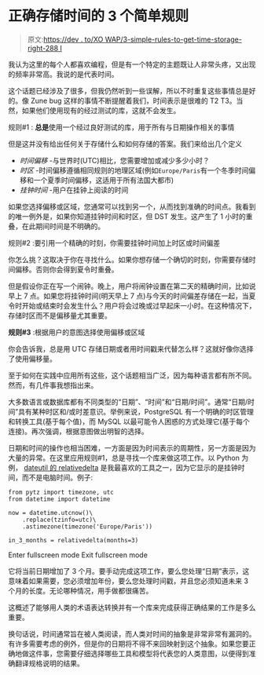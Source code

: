 # 正确存储时间的 3 个简单规则

> 原文:[https://dev . to/XO WAP/3-simple-rules-to-get-time-storage-right-288 I](https://dev.to/xowap/3-simple-rules-to-get-time-storage-right-288i)

我认为这里的每个人都喜欢编程，但是有一个特定的主题既让人非常头疼，又出现的频率非常高。我说的是代表时间。

这个话题已经涉及了很多，但我仍然听到一些误解，所以不时重复这些事情总是好的。像 Zune bug 这样的事情不断提醒着我们，时间表示是很难的 T2 T3。当然，如果他们使用现有的经过测试的库，这就不会发生。

规则#1 : **总是**使用一个经过良好测试的库，用于所有与日期操作相关的事情

但是这并没有给出任何关于存储什么和如何存储的答案。我们来给出几个定义

*   *时间偏移* -与世界时(UTC)相比，您需要增加或减少多少小时？
*   *时区* -时间偏移遵循相同规则的地理区域(例如`Europe/Paris`有一个冬季时间偏移和一个夏季时间偏移，这适用于所有法国大都市)
*   *挂钟时间* -用户在挂钟上阅读的时间

如果您选择偏移或区域，您通常可以找到另一个，从而找到准确的时间点。我看到的唯一例外是，如果你知道挂钟时间和时区，但 DST 发生。这产生了 1 小时的重叠，在此期间时间是不明确的。

规则#2 :要引用一个精确的时刻，你需要挂钟时间加上时区或时间偏差

你怎么挑？这取决于你在寻找什么。如果你想存储一个确切的时刻，你需要存储时间偏移。否则你会得到夏令时重叠。

但是假设你正在写一个闹钟。晚上，用户将闹钟设置在第二天的精确时间，比如说早上 7 点。如果您将挂钟时间(明天早上 7 点)与今天的时间偏差存储在一起，当夏令时开始或结束时会发生什么？用户将会过晚或过早起床一小时。在这种情况下，存储时区而不是偏移量尤其重要。

**规则#3** :根据用户的意图选择使用偏移或区域

你会告诉我，总是用 UTC 存储日期或者用时间戳来代替怎么样？这就好像你选择了使用偏移量。

至于如何在实践中应用所有这些，这个话题相当广泛，因为每种语言都有所不同。然而，有几件事我想指出来。

大多数语言或数据库都有不同类型的“日期”、“时间”和“日期/时间”。通常“日期/时间”具有某种时区和/或时差意识。举例来说，PostgreSQL 有一个明确的时区管理和转换工具(基于每个值)，而 MySQL 以最可能令人困惑的方式处理它(基于每个连接)。再次强调，根据意图做出明智的选择。

日期和时间的操作也相当困难，一方面是因为时间表示的周期性，另一方面是因为大量的异常。在这里应用规则#1，总是寻找一个库来做这项工作。以 Python 为例， [dateutil 的 relativedelta](https://dateutil.readthedocs.io/en/stable/relativedelta.html) 是我最喜欢的工具之一，因为它显示的是挂钟时间，而不是电脑时间。例子:

```
from pytz import timezone, utc
from datetime import datetime

now = datetime.utcnow()\
    .replace(tzinfo=utc)\
    .astimezone(timezone('Europe/Paris'))

in_3_months = relativedelta(months=3) 
```

Enter fullscreen mode Exit fullscreen mode

它将当前日期增加了 3 个月。要手动完成这项工作，要么您处理“日期”表示，这意味着如果需要，您必须增加年份，要么您处理时间戳，并且您必须知道未来 3 个月的长度。无论哪种情况，用手做都很痛苦。

这概述了能够用人类的术语表达转换并有一个库来完成获得正确结果的工作是多么重要。

换句话说，时间通常旨在被人类阅读，而人类对时间的抽象是非常非常有漏洞的。有许多需要考虑的例外，但是你的日期将不得不来回映射到这个抽象。如果您要正确地做这件事，您需要仔细选择哪些工具和模型将代表您的人类意图，以便得到准确翻译规格说明的结果。